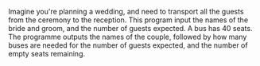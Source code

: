 Imagine you're planning a wedding, and need to transport all the guests from the ceremony to the reception. This program input the names of the bride and groom, and the number of guests expected. A bus has 40 seats. The programme outputs the names of the couple, followed by how many buses are needed for the number of guests expected, and the number of empty seats remaining.
